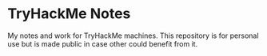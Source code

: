# TryHackMe Notes

My notes and work for TryHackMe machines. This repository is for personal use but is made public in case other could benefit from it.
